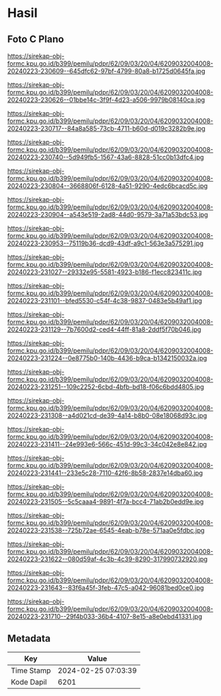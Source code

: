 # Hasil

## Foto C Plano

https://sirekap-obj-formc.kpu.go.id/b399/pemilu/pdpr/62/09/03/20/04/6209032004008-20240223-230609--645dfc62-97bf-4799-80a8-b1725d0645fa.jpg

https://sirekap-obj-formc.kpu.go.id/b399/pemilu/pdpr/62/09/03/20/04/6209032004008-20240223-230626--01bbe14c-3f9f-4d23-a506-9979b08140ca.jpg

https://sirekap-obj-formc.kpu.go.id/b399/pemilu/pdpr/62/09/03/20/04/6209032004008-20240223-230717--84a8a585-73cb-4711-b60d-d019c3282b9e.jpg

https://sirekap-obj-formc.kpu.go.id/b399/pemilu/pdpr/62/09/03/20/04/6209032004008-20240223-230740--5d949fb5-1567-43a6-8828-51cc0b13dfc4.jpg

https://sirekap-obj-formc.kpu.go.id/b399/pemilu/pdpr/62/09/03/20/04/6209032004008-20240223-230804--3668806f-6128-4a51-9290-4edc6bcacd5c.jpg

https://sirekap-obj-formc.kpu.go.id/b399/pemilu/pdpr/62/09/03/20/04/6209032004008-20240223-230904--a543e519-2ad8-44d0-9579-3a71a53bdc53.jpg

https://sirekap-obj-formc.kpu.go.id/b399/pemilu/pdpr/62/09/03/20/04/6209032004008-20240223-230953--75119b36-dcd9-43df-a9c1-563e3a575291.jpg

https://sirekap-obj-formc.kpu.go.id/b399/pemilu/pdpr/62/09/03/20/04/6209032004008-20240223-231027--29332e95-5581-4923-b186-f1ecc823411c.jpg

https://sirekap-obj-formc.kpu.go.id/b399/pemilu/pdpr/62/09/03/20/04/6209032004008-20240223-231101--bfed5530-c54f-4c38-9837-0483e5b49af1.jpg

https://sirekap-obj-formc.kpu.go.id/b399/pemilu/pdpr/62/09/03/20/04/6209032004008-20240223-231129--7b7600d2-ced4-44ff-81a8-2ddf5f70b046.jpg

https://sirekap-obj-formc.kpu.go.id/b399/pemilu/pdpr/62/09/03/20/04/6209032004008-20240223-231224--0e8775b0-140b-4436-b9ca-b1342150032a.jpg

https://sirekap-obj-formc.kpu.go.id/b399/pemilu/pdpr/62/09/03/20/04/6209032004008-20240223-231251--109c2252-6cbd-4bfb-bd18-f06c6bdd4805.jpg

https://sirekap-obj-formc.kpu.go.id/b399/pemilu/pdpr/62/09/03/20/04/6209032004008-20240223-231308--a4d021cd-de39-4a14-b8b0-08e18068d93c.jpg

https://sirekap-obj-formc.kpu.go.id/b399/pemilu/pdpr/62/09/03/20/04/6209032004008-20240223-231411--24e993e6-566c-451d-99c3-34c042e8e842.jpg

https://sirekap-obj-formc.kpu.go.id/b399/pemilu/pdpr/62/09/03/20/04/6209032004008-20240223-231441--233e5c28-7110-42f6-8b58-2837e14dba60.jpg

https://sirekap-obj-formc.kpu.go.id/b399/pemilu/pdpr/62/09/03/20/04/6209032004008-20240223-231505--5c5caaa4-9891-4f7a-bcc4-71ab2b0edd9e.jpg

https://sirekap-obj-formc.kpu.go.id/b399/pemilu/pdpr/62/09/03/20/04/6209032004008-20240223-231538--725b72ae-6545-4eab-b78e-571aa0e5fdbc.jpg

https://sirekap-obj-formc.kpu.go.id/b399/pemilu/pdpr/62/09/03/20/04/6209032004008-20240223-231622--080d59af-4c3b-4c39-8290-317990732920.jpg

https://sirekap-obj-formc.kpu.go.id/b399/pemilu/pdpr/62/09/03/20/04/6209032004008-20240223-231643--83f6a45f-3feb-47c5-a042-96081bed0ce0.jpg

https://sirekap-obj-formc.kpu.go.id/b399/pemilu/pdpr/62/09/03/20/04/6209032004008-20240223-231710--29f4b033-36b4-4107-8e15-a8e0ebd41331.jpg


## Metadata

| Key        | Value               |
| ---------- | ------------------- |
| Time Stamp | 2024-02-25 07:03:39 |
| Kode Dapil | 6201                |




